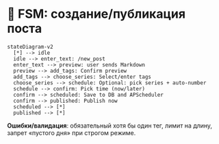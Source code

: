 # 🔄 FSM: создание/публикация поста

```mermaid
stateDiagram-v2
  [*] --> idle
  idle --> enter_text: /new_post
  enter_text --> preview: user sends Markdown
  preview --> add_tags: Confirm preview
  add_tags --> choose_series: Select/enter tags
  choose_series --> schedule: Optional: pick series + auto-number
  schedule --> confirm: Pick time (now/later)
  confirm --> scheduled: Save to DB and APScheduler
  confirm --> published: Publish now
  scheduled --> [*]
  published --> [*]
```
**Ошибки/валидация**: обязательный хотя бы один тег, лимит на длину, запрет «пустого дня» при строгом режиме.
